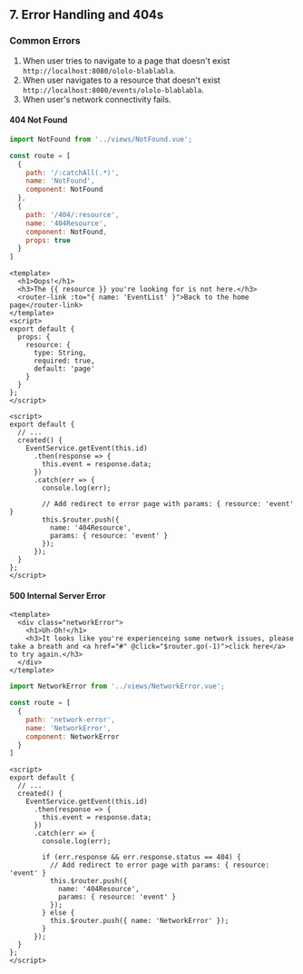 ## 7. Error Handling and 404s

### Common Errors

1. When user tries to navigate to a page that doesn't exist `http://localhost:8080/ololo-blablabla`.
2. When user navigates to a resource that doesn't exist `http://localhost:8080/events/ololo-blablabla`.
3. When user's network connectivity fails.

#### 404 Not Found

```js /src/router/index.js
import NotFound from '../views/NotFound.vue';

const route = [
  {
    path: '/:catchAll(.*)',
    name: 'NotFound',
    component: NotFound
  },
  {
    path: '/404/:resource',
    name: '404Resource',
    component: NotFound,
    props: true
  }
]
```

```vue /src/views/NotFound.vue
<template>
  <h1>Oops!</h1>
  <h3>The {{ resource }} you're looking for is not here.</h3>
  <router-link :to="{ name: 'EventList' }">Back to the home page</router-link>
</template>
<script>
export default {
  props: {
    resource: {
      type: String,
      required: true,
      default: 'page'
    }
  }
};
</script>
```

```vue /src/views/event/Layout.vue
<script>
export default {
  // ...
  created() {
    EventService.getEvent(this.id)
      .then(response => {
        this.event = response.data;
      })
      .catch(err => {
        console.log(err);

        // Add redirect to error page with params: { resource: 'event' }
        this.$router.push({
          name: '404Resource',
          params: { resource: 'event' }
        });
      });
  }
};
</script>
```

#### 500 Internal Server Error

```vue /src/views/NetworkError.vue
<template>
  <div class="networkError">
    <h1>Uh-Oh!</h1>
    <h3>It looks like you're experienceing some network issues, please take a breath and <a href="#" @click="$router.go(-1)">click here</a> to try again.</h3>
  </div>
</template>
```

```js /src/router/index.js
import NetworkError from '../views/NetworkError.vue';

const route = [
  {
    path: 'network-error',
    name: 'NetworkError',
    component: NetworkError
  }
]
```

```vue /src/views/event/Layout.vue
<script>
export default {
  // ...
  created() {
    EventService.getEvent(this.id)
      .then(response => {
        this.event = response.data;
      })
      .catch(err => {
        console.log(err);

        if (err.response && err.response.status == 404) {
          // Add redirect to error page with params: { resource: 'event' }
          this.$router.push({
            name: '404Resource',
            params: { resource: 'event' }
          });
        } else {
          this.$router.push({ name: 'NetworkError' });
        }
      });
  }
};
</script>
```